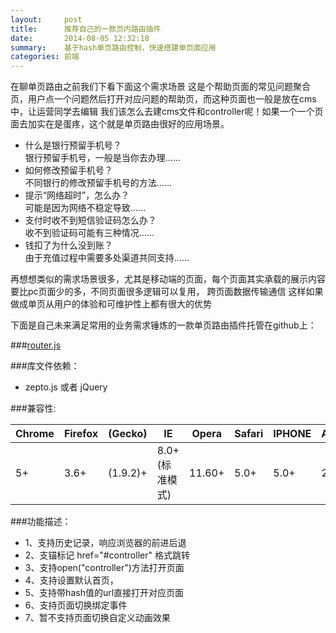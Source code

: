 ```yaml
---
layout:     post
title:      推荐自己的一款页内路由插件
date:       2014-08-05 12:32:18
summary:    基于hash单页路由控制，快速搭建单页面应用
categories: 前端
---
```


在聊单页路由之前我们下看下面这个需求场景
这是个帮助页面的常见问题聚合页，用户点一个问题然后打开对应问题的帮助页，而这种页面也一般是放在cms中，让运营同学去编辑
我们该怎么去建cms文件和controller呢！如果一个一个页面去加实在是蛋疼，这个就是单页路由很好的应用场景。

* 什么是银行预留手机号？<br>
 银行预留手机号，一般是当你去办理……
* 如何修改预留手机号？<br>
 不同银行的修改预留手机号的方法……
* 提示“网络超时”，怎么办？<br>
 可能是因为网络不稳定导致……
* 支付时收不到短信验证码怎么办？<br>
收不到验证码可能有三种情况……
* 钱扣了为什么没到账？<br>
由于充值过程中需要多处渠道共同支持……

再想想类似的需求场景很多，尤其是移动端的页面，每个页面其实承载的展示内容要比pc页面少的多，不同页面很多逻辑可以复用， 跨页面数据传输通信
这样如果做成单页从用户的体验和可维护性上都有很大的优势

下面是自己未来满足常用的业务需求锤炼的一款单页路由插件托管在github上：


###[router.js](https://github.com/yoocky/router)

###库文件依赖：
 * zepto.js 或者 jQuery

###兼容性:
 
|Chrome |Firefox |(Gecko)   |IE|    Opera|  Safari| IPHONE| Android|
| ----   | ----     | ----     | ---- |----    |----     | ---- |----    |
|5+ |3.6+| (1.9.2)+|    8.0+(标准模式)| 11.60+  |5.0+|  5.0+|   2.2+|

###功能描述：
 * 1、支持历史记录，响应浏览器的前进后退
 * 2、支锚标记 href="#controller" 格式跳转
 * 3、支持open("controller")方法打开页面
 * 4、支持设置默认首页，
 * 5、支持带hash值的url直接打开对应页面
 * 6、支持页面切换绑定事件
 * 7、暂不支持页面切换自定义动画效果
 